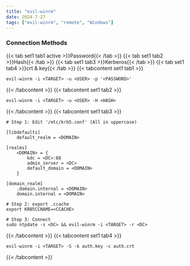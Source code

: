 ```yaml
---
title: "evil-winrm"
date: 2024-7-27
tags: ["evil-winrm", "remote", "Windows"]
---
```


### Connection Methods

{{< tab set1 tab1 active >}}Password{{< /tab >}}
{{< tab set1 tab2 >}}Hash{{< /tab >}}
{{< tab set1 tab3 >}}Kerberos{{< /tab >}}
{{< tab set1 tab4 >}}crt & key{{< /tab >}}
{{< tabcontent set1 tab1 >}}

```console
evil-winrm -i <TARGET> -u <USER> -p '<PASSWORD>'
```

{{< /tabcontent >}}
{{< tabcontent set1 tab2 >}}

```console
evil-winrm -i <TARGET> -u <USER> -H <HASH> 
```

{{< /tabcontent >}}
{{< tabcontent set1 tab3 >}}

```console
# Step 1: Edit '/etc/krb5.conf' (All in uppercase)

[libdefaults]
    default_realm = <DOMAIN>

[realms]
    <DOMAIN> = {
        kdc = <DC>:88
        admin_server = <DC>
        default_domain = <DOMAIN>
    }
    
[domain_realm]
    .domain.internal = <DOMAIN>
    domain.internal = <DOMAIN>
```

```console
# Step 2: export .ccache
export KRB5CCNAME=<CCACHE>
```

```console
# Step 3: Connect
sudo ntpdate -s <DC> && evil-winrm -i <TARGET> -r <DC>
```

{{< /tabcontent >}}
{{< tabcontent set1 tab4 >}}

```console
evil-winrm -i <TARGET> -S -k auth.key -c auth.crt
```

{{< /tabcontent >}}
